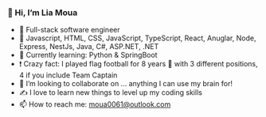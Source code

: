 ### 👋 Hi, I’m Lia Moua
- 👀 Full-stack software engineer
- 🌱 Javascript, HTML, CSS, JavaScript, TypeScript, React, Anuglar, Node, Express, NestJs, Java, C#, ASP.NET, .NET
- 🎯 Currently learning: Python & SpringBoot 
- ❗ Crazy fact: I played flag football for 8 years 🏈 with 3 different positions, 4 if you include Team Captain
- 💞️ I’m looking to collaborate on ... anything I can use my brain for!
- ✍️ I love to learn new things to level up my coding skills
- 📫 How to reach me: moua0061@outlook.com

<!---
moua0061/moua0061 is a ✨ special ✨ repository because its `README.md` (this file) appears on your GitHub profile.
You can click the Preview link to take a look at your changes.
--->
